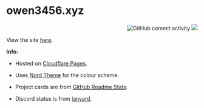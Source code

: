 # owen3456.xyz

<div align="right">
<img alt="GitHub commit activity" src="https://img.shields.io/github/commit-activity/t/Owen-3456/owen3456.xyz">
<img src="https://img.shields.io/github/last-commit/Owen-3456/owen3456.xyz">
</div>

View the site [here](https://owen3456.xyz/).

**Info:**

- Hosted on [Cloudflare Pages](https://pages.cloudflare.com/).

- Uses [Nord Theme](https://www.nordtheme.com/) for the colour scheme.

- Project cards are from [GitHub Readme Stats](https://github.com/anuraghazra/github-readme-stats).

- Discord status is from [lanyard](https://github.com/Phineas/lanyard).